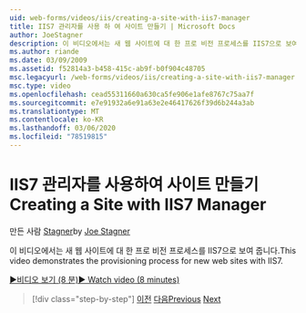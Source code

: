 ```yaml
---
uid: web-forms/videos/iis/creating-a-site-with-iis7-manager
title: IIS7 관리자를 사용 하 여 사이트 만들기 | Microsoft Docs
author: JoeStagner
description: 이 비디오에서는 새 웹 사이트에 대 한 프로 비전 프로세스를 IIS7으로 보여 줍니다.
ms.author: riande
ms.date: 03/09/2009
ms.assetid: f52814a3-b458-415c-ab9f-b0f904c48705
msc.legacyurl: /web-forms/videos/iis/creating-a-site-with-iis7-manager
msc.type: video
ms.openlocfilehash: cead55311660a630ca5fe906e1afe8767c75aa7f
ms.sourcegitcommit: e7e91932a6e91a63e2e46417626f39d6b244a3ab
ms.translationtype: MT
ms.contentlocale: ko-KR
ms.lasthandoff: 03/06/2020
ms.locfileid: "78519815"
---
```

# <a name="creating-a-site-with-iis7-manager"></a><span data-ttu-id="c7e3a-103">IIS7 관리자를 사용하여 사이트 만들기</span><span class="sxs-lookup"><span data-stu-id="c7e3a-103">Creating a Site with IIS7 Manager</span></span>

<span data-ttu-id="c7e3a-104">만든 사람 [Stagner](https://github.com/JoeStagner)</span><span class="sxs-lookup"><span data-stu-id="c7e3a-104">by [Joe Stagner](https://github.com/JoeStagner)</span></span>

<span data-ttu-id="c7e3a-105">이 비디오에서는 새 웹 사이트에 대 한 프로 비전 프로세스를 IIS7으로 보여 줍니다.</span><span class="sxs-lookup"><span data-stu-id="c7e3a-105">This video demonstrates the provisioning process for new web sites with IIS7.</span></span>

[<span data-ttu-id="c7e3a-106">&#9654;비디오 보기 (8 분)</span><span class="sxs-lookup"><span data-stu-id="c7e3a-106">&#9654; Watch video (8 minutes)</span></span>](https://channel9.msdn.com/Blogs/ASP-NET-Site-Videos/creating-a-site-with-iis7-manager)

> [!div class="step-by-step"]
> <span data-ttu-id="c7e3a-107">[이전](troubleshooting-production-aspnet-apps.md)
> [다음](installing-ftp7.md)</span><span class="sxs-lookup"><span data-stu-id="c7e3a-107">[Previous](troubleshooting-production-aspnet-apps.md)
[Next](installing-ftp7.md)</span></span>
